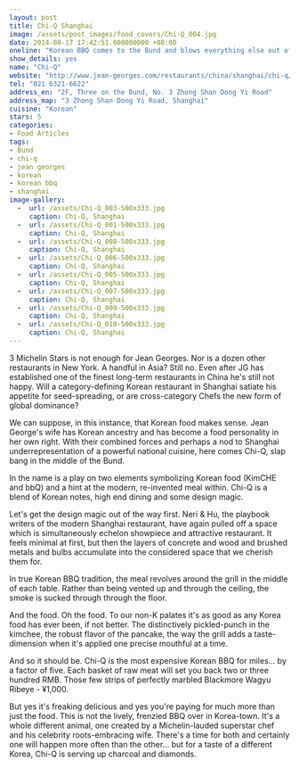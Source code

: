 ```yaml
---
layout: post
title: Chi-Q Shanghai
image: /assets/post_images/food_covers/Chi-Q_004.jpg
date: 2014-08-17 17:42:51.000000000 +08:00
oneline: "Korean BBQ comes to the Bund and blows everything else out of the water"
show_details: yes
name: "Chi-Q"
website: "http://www.jean-georges.com/restaurants/china/shanghai/chi-q/"
tel: "021 6321-6622"
address_en: "2F, Three on the Bund, No. 3 Zhong Shan Dong Yi Road"
address_map: "3 Zhong Shan Dong Yi Road, Shanghai"
cuisine: "Korean"
stars: 5
categories:
- Food Articles
tags:
- Bund
- chi-q
- jean georges
- korean
- korean bbq
- shanghai
image-gallery:
  -  url: /assets/Chi-Q_003-500x333.jpg
     caption: Chi-Q, Shanghai
  -  url: /assets/Chi-Q_001-500x333.jpg
     caption: Chi-Q, Shanghai
  -  url: /assets/Chi-Q_008-500x333.jpg
     caption: Chi-Q, Shanghai
  -  url: /assets/Chi-Q_006-500x333.jpg
     caption: Chi-Q, Shanghai
  -  url: /assets/Chi-Q_005-500x333.jpg
     caption: Chi-Q, Shanghai
  -  url: /assets/Chi-Q_007-500x333.jpg
     caption: Chi-Q, Shanghai
  -  url: /assets/Chi-Q_009-500x333.jpg
     caption: Chi-Q, Shanghai
  -  url: /assets/Chi-Q_010-500x333.jpg
     caption: Chi-Q, Shanghai	 
---
```

3 Michelin Stars is not enough for Jean Georges. Nor is a dozen other restaurants in New York. A handful in Asia? Still no. Even after JG has established one of the finest long-term restaurants in China he's still not happy. Will a category-defining Korean restaurant in Shanghai satiate his appetite for seed-spreading, or are cross-category Chefs the new form of global dominance?

We can suppose, in this instance, that Korean food makes sense. Jean George's wife has Korean ancestry and has become a food personality in her own right. With their combined forces and perhaps a nod to Shanghai underrepresentation of a powerful national cuisine, here comes Chi-Q, slap bang in the middle of the Bund.

In the name is a play on two elements symbolizing Korean food (KimCHE and bbQ) and a hint at the modern, re-invented meal within. Chi-Q is a blend of Korean notes, high end dining and some design magic.

Let's get the design magic out of the way first. Neri & Hu, the playbook writers of the modern Shanghai restaurant, have again pulled off a space which is simultaneously echelon showpiece and attractive restaurant. It feels minimal at first, but then the layers of concrete and wood and brushed metals and bulbs accumulate into the considered space that we cherish them for.

In true Korean BBQ tradition, the meal revolves around the grill in the middle of each table. Rather than being vented up and through the ceiling, the smoke is sucked through through the floor.

And the food. Oh the food. To our non-K palates it's as good as any Korea food has ever been, if not better. The distinctively pickled-punch in the kimchee, the robust flavor of the pancake, the way the grill adds a taste-dimension when it's applied one precise mouthful at a time.

And so it should be. Chi-Q is the most expensive Korean BBQ for miles... by a factor of five. Each basket of raw meat will set you back two or three hundred RMB. Those few strips of perfectly marbled Blackmore Wagyu Ribeye - ¥1,000.

But yes it's freaking delicious and yes you're paying for much more than just the food. This is not the lively, frenzied BBQ over in Korea-town. It's a whole different animal, one created by a Michelin-lauded superstar chef and his celebrity roots-embracing wife. There's a time for both and certainly one will happen more often than the other... but for a taste of a different Korea, Chi-Q is serving up charcoal and diamonds.